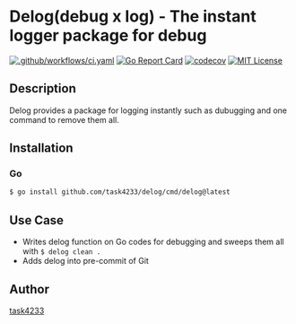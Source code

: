 Delog(debug x log) - The instant logger package for debug
======

[![.github/workflows/ci.yaml](https://github.com/task4233/delog/actions/workflows/ci.yaml/badge.svg)](https://github.com/task4233/delog/actions/workflows/ci.yaml)
[![Go Report Card](https://goreportcard.com/badge/github.com/task4233/delog)](https://goreportcard.com/report/github.com/task4233/delog)
[![codecov](https://codecov.io/gh/task4233/delog/branch/main/graph/badge.svg?token=93KXZTJGGL)](https://codecov.io/gh/task4233/delog)
[![MIT License](http://img.shields.io/badge/license-MIT-blue.svg?style=flat)](LICENSE)

## Description

Delog provides a package for logging instantly such as dubugging and one command to remove them all.

## Installation
### Go

```bash
$ go install github.com/task4233/delog/cmd/delog@latest
```

## Use Case
- Writes delog function on Go codes for debugging and sweeps them all with `$ delog clean .`
- Adds delog into pre-commit of Git

## Author

[task4233](https://task4233.dev)

